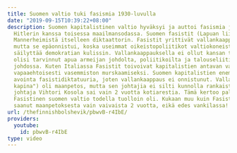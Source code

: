 ```yaml
---
title: Suomen valtio tuki fasismia 1930-luvulla
date: "2019-09-15T10:39:22+08:00"
description: Suomen kapitalistinen valtio hyväksyi ja auttoi fasismia jo ennen liittoutumista
  Hitlerin kanssa toisessa maailmansodassa. Suomen fasistit (Lapuan liike) halusivat
  Mannerheimistä itselleen diktaattorin. Fasistit yrittivät vallankaappausta 1932
  mutta se epäonnistui, koska useimmat oikeistopoliitikot valtiokoneistossa halusivat
  säilyttää demokratian kulissin. Vallankaappauksella ei ollut kansan tukea vaan se
  olisi tarvinnut apua armeijan johdolta, poliitikoilta ja talouseliitilta valtion
  johdossa. Kuten Italiassa Fasistit toivoivat kapitalistien antavan vallan heille
  vapaaehtoisesti vasemmiston murskaamiseksi. Suomen kapitalistien enemmistö ei halunnut
  avointa fasistidiktatuuria, joten vallankaappaus ei onnistunut. Vallankaappaus ("Mäntsälän
  kapina") oli maanpetos, mutta sen johtajia ei silti kunnolla rankaistu. Fasistien
  johtaja Vihtori Kosola sai vain 2 vuotta kotiarestia. Tämä kertoo paljon siitä kuinka
  Fasistinen suomen valtio todella tuolloin oli. Kukaan muu kuin Fasisti ei olisi
  saanut maanpetoksesta vain vaivaista 2 vuotta, eikä edes vankilassa!
url: /thefinnishbolshevik/pbwvB-r4IbE/
providers:
  youtube:
    id: pbwvB-r4IbE
type: video
---
```

